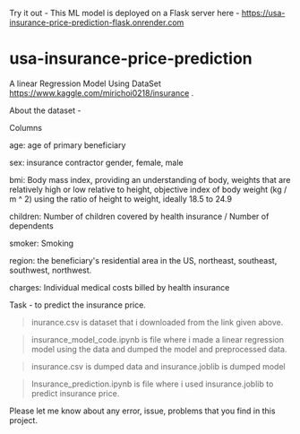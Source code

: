 Try it out - 
This ML model is deployed on a Flask server here - https://usa-insurance-price-prediction-flask.onrender.com


# usa-insurance-price-prediction
A linear Regression Model Using DataSet https://www.kaggle.com/mirichoi0218/insurance .

About the dataset - 

Columns

age: age of primary beneficiary

sex: insurance contractor gender, female, male

bmi: Body mass index, providing an understanding of body, weights that are relatively high or low relative to height,
objective index of body weight (kg / m ^ 2) using the ratio of height to weight, ideally 18.5 to 24.9

children: Number of children covered by health insurance / Number of dependents

smoker: Smoking

region: the beneficiary's residential area in the US, northeast, southeast, southwest, northwest.

charges: Individual medical costs billed by health insurance


Task - to predict the insurance price.




>inurance.csv is dataset that i downloaded from the link given above.

>insurance_model_code.ipynb is file where i made a linear regression model using the data and dumped the model and preprocessed data.

>insurance.csv is dumped data and insurance.joblib is dumped model

>Insurance_prediction.ipynb is file where i used insurance.joblib to predict insurance price.

Please let me know about any error, issue, problems that you find in this project.

